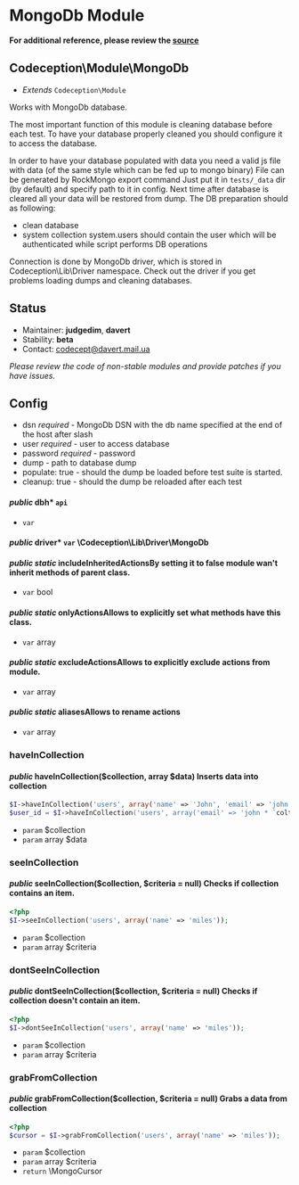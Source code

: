 # MongoDb Module

**For additional reference, please review the [source](https://github.com/Codeception/Codeception/tree/master/src/Codeception/Module/MongoDb.php)**
## Codeception\Module\MongoDb

* *Extends* `Codeception\Module`

Works with MongoDb database.

The most important function of this module is cleaning database before each test.
To have your database properly cleaned you should configure it to access the database.

In order to have your database populated with data you need a valid js file with data (of the same style which can be fed up to mongo binary)
File can be generated by RockMongo export command
Just put it in ``` tests/_data ``` dir (by default) and specify path to it in config.
Next time after database is cleared all your data will be restored from dump.
The DB preparation should as following:
- clean database
- system collection system.users should contain the user which will be authenticated while script performs DB operations

Connection is done by MongoDb driver, which is stored in Codeception\Lib\Driver namespace.
Check out the driver if you get problems loading dumps and cleaning databases.

## Status

* Maintainer: **judgedim**, **davert**
* Stability: **beta**
* Contact: codecept@davert.mail.ua

*Please review the code of non-stable modules and provide patches if you have issues.*

## Config

* dsn *required* - MongoDb DSN with the db name specified at the end of the host after slash
* user *required* - user to access database
* password *required* - password
* dump - path to database dump
* populate: true - should the dump be loaded before test suite is started.
* cleanup: true - should the dump be reloaded after each test

#### *public* dbh* `api` 
 * `var`




#### *public* driver* `var`  \Codeception\Lib\Driver\MongoDb

#### *public static* includeInheritedActionsBy setting it to false module wan't inherit methods of parent class.

 * `var`  bool
#### *public static* onlyActionsAllows to explicitly set what methods have this class.

 * `var`  array
#### *public static* excludeActionsAllows to explicitly exclude actions from module.

 * `var`  array
#### *public static* aliasesAllows to rename actions

 * `var`  array






### haveInCollection
#### *public* haveInCollection($collection, array $data) Inserts data into collection

``` php
$I->haveInCollection('users', array('name' => 'John', 'email' => 'john * `coltrane.com'));` 
$user_id = $I->haveInCollection('users', array('email' => 'john * `coltrane.com'));` 
```

 * `param`  $collection
 * `param`  array $data
### seeInCollection
#### *public* seeInCollection($collection, $criteria = null) Checks if collection contains an item.

``` php
<?php
$I->seeInCollection('users', array('name' => 'miles'));
```

 * `param`  $collection
 * `param`  array $criteria
### dontSeeInCollection
#### *public* dontSeeInCollection($collection, $criteria = null) Checks if collection doesn't contain an item.

``` php
<?php
$I->dontSeeInCollection('users', array('name' => 'miles'));
```

 * `param`  $collection
 * `param`  array $criteria
### grabFromCollection
#### *public* grabFromCollection($collection, $criteria = null) Grabs a data from collection

``` php
<?php
$cursor = $I->grabFromCollection('users', array('name' => 'miles'));
```

 * `param`  $collection
 * `param`  array $criteria
 * `return`  \MongoCursor





































